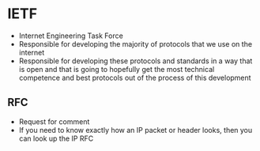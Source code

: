 # IETF
- Internet Engineering Task Force
- Responsible for developing the majority of protocols that we use on the internet
- Responsible for developing these protocols and standards in a way that is open and that is going to hopefully get the most technical competence and best protocols out of the process of this development
## RFC
- Request for comment
- If you need to know exactly how an IP packet or header looks, then you can look up the IP RFC

